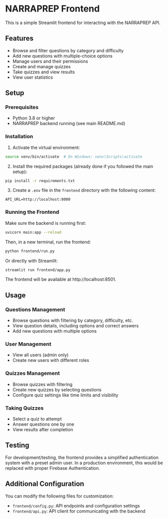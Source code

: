 # NARRAPREP Frontend

This is a simple Streamlit frontend for interacting with the NARRAPREP API.

## Features

- Browse and filter questions by category and difficulty
- Add new questions with multiple-choice options
- Manage users and their permissions
- Create and manage quizzes
- Take quizzes and view results
- View user statistics

## Setup

### Prerequisites

- Python 3.8 or higher
- NARRAPREP backend running (see main README.md)

### Installation

1. Activate the virtual environment:
```bash
source venv/bin/activate  # On Windows: venv\Scripts\activate
```

2. Install the required packages (already done if you followed the main setup):
```bash
pip install -r requirements.txt
```

3. Create a `.env` file in the `frontend` directory with the following content:
```
API_URL=http://localhost:8000
```

### Running the Frontend

Make sure the backend is running first:
```bash
uvicorn main:app --reload
```

Then, in a new terminal, run the frontend:
```bash
python frontend/run.py
```

Or directly with Streamlit:
```bash
streamlit run frontend/app.py
```

The frontend will be available at http://localhost:8501.

## Usage

### Questions Management
- Browse questions with filtering by category, difficulty, etc.
- View question details, including options and correct answers
- Add new questions with multiple options

### User Management
- View all users (admin only)
- Create new users with different roles

### Quizzes Management
- Browse quizzes with filtering
- Create new quizzes by selecting questions
- Configure quiz settings like time limits and visibility

### Taking Quizzes
- Select a quiz to attempt
- Answer questions one by one
- View results after completion

## Testing

For development/testing, the frontend provides a simplified authentication system with a preset admin user. In a production environment, this would be replaced with proper Firebase Authentication.

## Additional Configuration

You can modify the following files for customization:
- `frontend/config.py`: API endpoints and configuration settings
- `frontend/api.py`: API client for communicating with the backend 